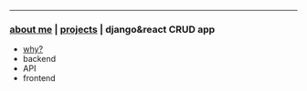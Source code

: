 * * *
### [about me](./index.html)   |   [projects](./projects.html) | django&react CRUD app

* [why?](./djreact_why.html)
* backend
* API
* frontend
